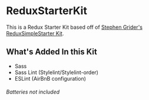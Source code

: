 # ReduxStarterKit 

This is a Redux Starter Kit based off of [Stephen Grider's ReduxSimpleStarter Kit](https://github.com/StephenGrider/ReduxSimpleStarter).

## What's Added In this Kit
* Sass
* Sass Lint (Stylelint/Stylelint-order)
* ESLint (AirBnB configuration)

###### Batteries not included